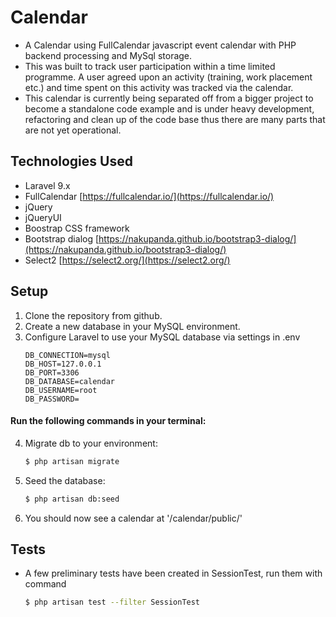 # Calendar

 - A Calendar using FullCalendar javascript event calendar with PHP backend processing and MySql storage. 
 - This was built to track user participation within a time limited programme. A user agreed upon an activity (training, work placement etc.) and time spent on this activity was tracked via the calendar. 
 - This calendar is currently being separated off from a bigger project to become a standalone code example and is under heavy development, refactoring and clean up of the code base thus there are many parts that are not yet operational.
 
 
## Technologies Used

- Laravel 9.x
- FullCalendar  [https://fullcalendar.io/](https://fullcalendar.io/)
- jQuery 
- jQueryUI
- Boostrap CSS framework
- Bootstrap dialog  [https://nakupanda.github.io/bootstrap3-dialog/](https://nakupanda.github.io/bootstrap3-dialog/)
- Select2 [https://select2.org/](https://select2.org/)


## Setup

1. Clone the repository from github.
2. Create a new database in your MySQL environment.
3. Configure Laravel to use your MySQL database via settings in .env
    ```
    DB_CONNECTION=mysql
    DB_HOST=127.0.0.1
    DB_PORT=3306
    DB_DATABASE=calendar
    DB_USERNAME=root
    DB_PASSWORD=
    ```
#### Run the following commands in your terminal:

4. Migrate db to your environment:
    ```bash
    $ php artisan migrate
    ```

5. Seed the database:
    ```bash
    $ php artisan db:seed
    ```
6. You should now see a calendar at '/calendar/public/'


## Tests

- A few preliminary tests have been created in SessionTest, run them with command

    ```bash
    $ php artisan test --filter SessionTest
    ```